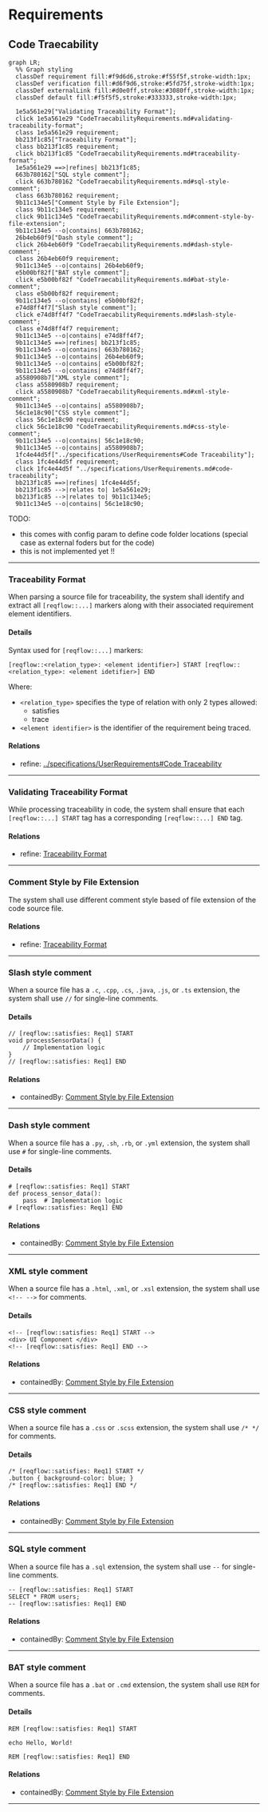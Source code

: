 # Requirements

## Code Traecability
```mermaid
graph LR;
  %% Graph styling
  classDef requirement fill:#f9d6d6,stroke:#f55f5f,stroke-width:1px;
  classDef verification fill:#d6f9d6,stroke:#5fd75f,stroke-width:1px;
  classDef externalLink fill:#d0e0ff,stroke:#3080ff,stroke-width:1px;
  classDef default fill:#f5f5f5,stroke:#333333,stroke-width:1px;

  1e5a561e29["Validating Traceability Format"];
  click 1e5a561e29 "CodeTraecabilityRequirements.md#validating-traceability-format";
  class 1e5a561e29 requirement;
  bb213f1c85["Traceability Format"];
  class bb213f1c85 requirement;
  click bb213f1c85 "CodeTraecabilityRequirements.md#traceability-format";
  1e5a561e29 ==>|refines| bb213f1c85;
  663b780162["SQL style comment"];
  click 663b780162 "CodeTraecabilityRequirements.md#sql-style-comment";
  class 663b780162 requirement;
  9b11c134e5["Comment Style by File Extension"];
  class 9b11c134e5 requirement;
  click 9b11c134e5 "CodeTraecabilityRequirements.md#comment-style-by-file-extension";
  9b11c134e5 --o|contains| 663b780162;
  26b4eb60f9["Dash style comment"];
  click 26b4eb60f9 "CodeTraecabilityRequirements.md#dash-style-comment";
  class 26b4eb60f9 requirement;
  9b11c134e5 --o|contains| 26b4eb60f9;
  e5b00bf82f["BAT style comment"];
  click e5b00bf82f "CodeTraecabilityRequirements.md#bat-style-comment";
  class e5b00bf82f requirement;
  9b11c134e5 --o|contains| e5b00bf82f;
  e74d8ff4f7["Slash style comment"];
  click e74d8ff4f7 "CodeTraecabilityRequirements.md#slash-style-comment";
  class e74d8ff4f7 requirement;
  9b11c134e5 --o|contains| e74d8ff4f7;
  9b11c134e5 ==>|refines| bb213f1c85;
  9b11c134e5 --o|contains| 663b780162;
  9b11c134e5 --o|contains| 26b4eb60f9;
  9b11c134e5 --o|contains| e5b00bf82f;
  9b11c134e5 --o|contains| e74d8ff4f7;
  a5580908b7["XML style comment"];
  class a5580908b7 requirement;
  click a5580908b7 "CodeTraecabilityRequirements.md#xml-style-comment";
  9b11c134e5 --o|contains| a5580908b7;
  56c1e18c90["CSS style comment"];
  class 56c1e18c90 requirement;
  click 56c1e18c90 "CodeTraecabilityRequirements.md#css-style-comment";
  9b11c134e5 --o|contains| 56c1e18c90;
  9b11c134e5 --o|contains| a5580908b7;
  1fc4e44d5f["../specifications/UserRequirements#Code Traceability"];
  class 1fc4e44d5f requirement;
  click 1fc4e44d5f "../specifications/UserRequirements.md#code-traceability";
  bb213f1c85 ==>|refines| 1fc4e44d5f;
  bb213f1c85 -->|relates to| 1e5a561e29;
  bb213f1c85 -->|relates to| 9b11c134e5;
  9b11c134e5 --o|contains| 56c1e18c90;
```
TODO:
 * this comes with config param to define code folder locations (special case as external foders but for the code) 
 * this is not implemented yet !!

---

### Traceability Format

When parsing a source file for traceability, the system shall identify and extract all `[reqflow::...]` markers along with their associated requirement element identifiers.

#### Details

Syntax used for `[reqflow::...]` markers:

```
[reqflow::<relation_type>: <element identifier>] START [reqflow::<relation_type>: <element idetifier>] END

```

Where:
- `<relation_type>` specifies the type of relation with only 2 types allowed:
  * satisfies
  * trace
- `<element identifier>` is the identifier of the requirement being traced.

#### Relations
  * refine: [../specifications/UserRequirements#Code Traceability](../specifications/UserRequirements.md#code-traceability)

---

### Validating Traceability Format


While processing traceability in code, the system shall ensure that each `[reqflow::...] START` tag has a corresponding `[reqflow::...] END` tag.

#### Relations
  * refine: [Traceability Format](#traceability-format)

---

### Comment Style by File Extension




The system shall use different comment style based of file extension of the code source file.

#### Relations
  * refine: [Traceability Format](#traceability-format)

---

### Slash style comment

When a source file has a `.c`, `.cpp`, `.cs`, `.java`, `.js`, or `.ts` extension, the system shall use `//` for single-line comments.

#### Details

```
// [reqflow::satisfies: Req1] START
void processSensorData() {
    // Implementation logic
}
// [reqflow::satisfies: Req1] END
```

#### Relations
  * containedBy: [Comment Style by File Extension](#comment-style-by-file-extension)

---

### Dash style comment

When a source file has a `.py`, `.sh`, `.rb`, or `.yml` extension, the system shall use `#` for single-line comments.

#### Details

```
# [reqflow::satisfies: Req1] START
def process_sensor_data():
    pass  # Implementation logic
# [reqflow::satisfies: Req1] END
```

#### Relations
  * containedBy: [Comment Style by File Extension](#comment-style-by-file-extension)

---

### XML style comment

When a source file has a `.html`, `.xml`, or `.xsl` extension, the system shall use `<!-- -->` for comments.

#### Details

```
<!-- [reqflow::satisfies: Req1] START -->
<div> UI Component </div>
<!-- [reqflow::satisfies: Req1] END -->

```

#### Relations
  * containedBy: [Comment Style by File Extension](#comment-style-by-file-extension)

---

### CSS style comment

When a source file has a `.css` or `.scss` extension, the system shall use `/* */` for comments.

#### Details

```
/* [reqflow::satisfies: Req1] START */
.button { background-color: blue; }
/* [reqflow::satisfies: Req1] END */
```

#### Relations
  * containedBy: [Comment Style by File Extension](#comment-style-by-file-extension)

---

### SQL style comment

When a source file has a `.sql` extension, the system shall use `--` for single-line comments.

```
-- [reqflow::satisfies: Req1] START
SELECT * FROM users;
-- [reqflow::satisfies: Req1] END
```

#### Relations
  * containedBy: [Comment Style by File Extension](#comment-style-by-file-extension)

---

### BAT style comment

When a source file has a `.bat` or `.cmd` extension, the system shall use `REM` for comments.

#### Details

```
REM [reqflow::satisfies: Req1] START

echo Hello, World!

REM [reqflow::satisfies: Req1] END

```

#### Relations
  * containedBy: [Comment Style by File Extension](#comment-style-by-file-extension)

---
